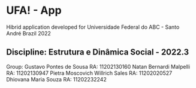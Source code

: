 # UFA! - App

Hibrid application developed for Universidade Federal do ABC - Santo André Brazil 2022

## Discipline: Estrutura e Dinâmica Social - 2022.3

Group:
Gustavo Pontes de Sousa             RA: 11202130160
Natan Bernardi Malpelli             RA: 11202130947
Pietra Moscovich Willrich Sales     RA: 11202020527
Dhiovana Maria Souza                RA: 11202232242